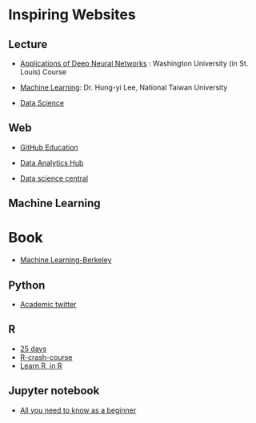 Inspiring Websites
=
Lecture
-
* [Applications of Deep Neural Networks](https://github.com/jeffheaton/t81_558_deep_learning) : Washington University (in St. Louis) Course

* [Machine Learning](http://speech.ee.ntu.edu.tw/~tlkagk/courses_ML20.html_): Dr. Hung-yi Lee,  National Taiwan University

* [Data Science](https://www.edx.org/professional-certificate/python-data-science)

Web
-
* [GitHub Education](https://education.github.com/)

* [Data Analytics Hub](https://exeter-data-analytics.github.io/)

* [Data science central](https://www.datasciencecentral.com/)

Machine Learning
-

# Book

* [Machine Learning-Berkeley](https://www.eecs189.org/static/resources/comprehensive-guide.pdf)

Python
-

* [Academic twitter](https://twitter.com/klsywd/status/1239680070018428928)


R
-
* [25 days](https://kiirstio.wixsite.com/kowen/post/the-25-days-of-christmas-an-r-advent-calendar)
* [R-crash-course](https://bioinformatics-core-shared-training.github.io/r-crash-course/)
* [Learn R, in R](https://swirlstats.com/)

Jupyter notebook
-
* [All you need to know as a beginner](https://www.youtube.com/watch?v=HW29067qVWk)
